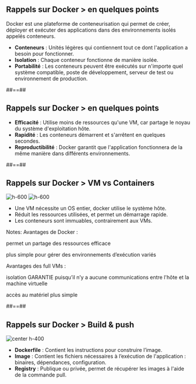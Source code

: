 <!-- .slide:-->

## Rappels sur Docker > **en quelques points**

Docker est une plateforme de conteneurisation qui permet de créer, déployer et exécuter des applications dans des environnements isolés appelés conteneurs.
* **Conteneurs** : Unités légères qui contiennent tout ce dont l'application a besoin pour fonctionner.
* **Isolation** : Chaque conteneur fonctionne de manière isolée.
* **Portabilité** : Les conteneurs peuvent être exécutés sur n'importe quel système compatible, poste de développement, serveur de test ou environnement de production.

##==##

## Rappels sur Docker > **en quelques points**

* **Efficacité** : Utilise moins de ressources qu'une VM, car partage le noyau du système d'exploitation hôte.
* **Rapidité** : Les conteneurs démarrent et s'arrêtent en quelques secondes.
* **Reproductibilité** : Docker garantit que l'application fonctionnera de la même manière dans différents environnements.

##==##

<!-- .slide: class="flex-row" -->
## Rappels sur Docker > **VM vs Containers**

![h-600](./assets/images/vms.png)
![h-600](./assets/images/containers.png)

* Une VM nécessite un OS entier, docker utilise le système hôte.
* Réduit les ressources utilisées, et permet un démarrage rapide.
* Les conteneurs sont immuables, contrairement aux VMs.

Notes:
Avantages de Docker :

permet un partage des ressources efficace

plus simple pour gérer des environnements d’exécution variés

Avantages des full VMs :

isolation GARANTIE puisqu’il n’y a aucune communications entre l'hôte et la machine virtuelle

accès au matériel plus simple

##==##

<!-- .slide:-->

## Rappels sur Docker > **Build & push**

![center h-400](./assets/images/docker.png)
* **Dockerfile** : Contient les instructions pour construire l’image.
* **Image** : Contient les fichiers nécessaires à l’exécution de l'application : binaires, dépendances, configuration.
* **Registry** : Publique ou privée, permet de récupérer les images à l'aide de la commande pull.
